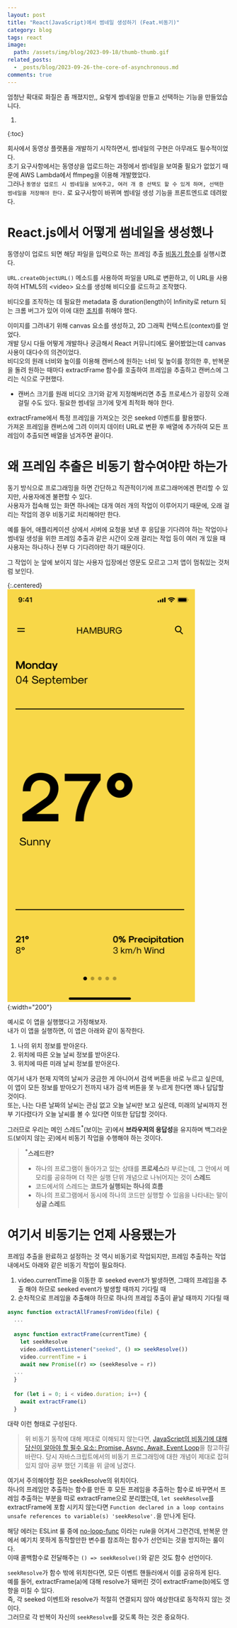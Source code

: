 ```yaml
---
layout: post
title: "React(JavaScript)에서 썸네일 생성하기 (Feat.비동기)"
category: blog
tags: react
image:
  path: /assets/img/blog/2023-09-18/thumb-thumb.gif
related_posts:
  - _posts/blog/2023-09-26-the-core-of-asynchronous.md
comments: true
---
```


엄청난 확대로 화질은 좀 깨졌지만,, 요렇게 썸네일을 만들고 선택하는 기능을 만들었습니다.

1. 
{:toc}

회사에서 동영상 플랫폼을 개발하기 시작하면서, 썸네일의 구현은 아무래도 필수적이었다.  
초기 요구사항에서는 동영상을 업로드하는 과정에서 썸네일을 보여줄 필요가 없었기 때문에 AWS Lambda에서 ffmpeg을 이용해 개발했었다.  
그러나 `동영상 업로드 시 썸네일을 보여주고, 여러 개 중 선택도 할 수 있게 하며, 선택한 썸네일을 저장해야 한다.` 로 요구사항이 바뀌며 썸네일 생성 기능을 프론트엔드로 데려왔다.

# React.js에서 어떻게 썸네일을 생성했나

동영상이 업로드 되면 해당 파일을 입력으로 하는 프레임 추출 [비동기 함수](#왜-프레임-추출은-비동기-함수여야만-하는가)를 실행시켰다.

`URL.createObjectURL()` 메소드를 사용하여 파일을 URL로 변환하고, 이 URL을 사용하여 HTML5의 \<video\> 요소를 생성해 비디오를 로드하고 조작했다.

비디오를 조작하는 데 필요한 metadata 중 duration(length)이 Infinity로 return 되는 크롬 버그가 있어 이에 대한 [조치](https://stackoverflow.com/questions/38443084/how-can-i-add-predefined-length-to-audio-recorded-from-mediarecorder-in-chrome/39971175#39971175)를 취해야 했다.

이미지를 그려내기 위해 canvas 요소를 생성하고, 2D 그래픽 컨텍스트(context)를 얻었다.  
개발 당시 다들 어떻게 개발하나 궁금해서 React 커뮤니티에도 물어봤었는데 canvas 사용이 대다수의 의견이었다.  
비디오의 원래 너비와 높이를 이용해 캔버스에 원하는 너비 및 높이를 정의한 후, 반복문을 돌려 원하는 때마다 extractFrame 함수를 호출하여 프레임을 추출하고 캔버스에 그리는 식으로 구현했다.

- 캔버스 크기를 원래 비디오 크기와 같게 지정해버리면 추출 프로세스가 굉장히 오래걸릴 수도 있다. 필요한 썸네일 크기에 맞게 최적화 해야 한다.

extractFrame에서 특정 프레임을 가져오는 것은 seeked 이벤트를 활용했다.  
가져온 프레임을 캔버스에 그려 이미지 데이터 URL로 변환 후 배열에 추가하여 모든 프레임이 추출되면 배열을 넘겨주면 끝이다.

# 왜 프레임 추출은 비동기 함수여야만 하는가

동기 방식으로 프로그래밍을 하면 간단하고 직관적이기에 프로그래머에겐 편리할 수 있지만, 사용자에겐 불편할 수 있다.  
사용자가 접속해 있는 화면 하나에는 대개 여러 개의 작업이 이루어지기 때문에, 오래 걸리는 작업의 경우 비동기로 처리해야만 한다.

예를 들어, 애플리케이션 상에서 서버에 요청을 보낸 후 응답을 기다려야 하는 작업이나 썸네일 생성을 위한 프레임 추출과 같은 시간이 오래 걸리는 작업 등이 여러 개 있을 때 사용자는 하나하나 전부 다 기다려야만 하기 때문이다.

그 작업이 눈 앞에 보이지 않는 사용자 입장에선 영문도 모르고 그저 앱이 멈춰있는 것처럼 보인다.

{:.centered}
![Weather App](/assets/img/blog/2023-09-18/weather-app.png){:width="200"}

예시로 이 앱을 실행했다고 가정해보자.  
내가 이 앱을 실행하면, 이 앱은 아래와 같이 동작한다.

1. 나의 위치 정보를 받아온다.
2. 위치에 따른 오늘 날씨 정보를 받아온다.
3. 위치에 따른 미래 날씨 정보를 받아온다.

여기서 내가 현재 지역의 날씨가 궁금한 게 아니어서 검색 버튼을 바로 누르고 싶은데, 이 앱이 모든 정보를 받아오기 전까지 내가 검색 버튼을 못 누르게 한다면 꽤나 답답할 것이다.  
또는, 나는 다른 날짜의 날씨는 관심 없고 오늘 날씨만 보고 싶은데, 미래의 날씨까지 전부 기다렸다가 오늘 날씨를 볼 수 있다면 이또한 답답할 것이다.

그러므로 우리는 메인 스레드<sup>\*</sup>(보이는 곳)에서 **브라우저의 응답성**을 유지하며 백그라운드(보이지 않는 곳)에서 비동기 작업을 수행해야 하는 것이다.

> **<sup>\*</sup>스레드란?**
>
> - 하나의 프로그램이 돌아가고 있는 상태를 <b>프로세스</b>라 부르는데, 그 안에서 메모리를 공유하며 더 작은 실행 단위 개념으로 나뉘어지는 것이 <b>스레드</b>
> - 코드에서의 스레드는 <b>코드가 실행되는 하나의 흐름</b>
> - 하나의 프로그램에서 동시에 하나의 코드만 실행할 수 있음을 나타내는 말이 <b>싱글 스레드</b>

# 여기서 비동기는 언제 사용됐는가

프레임 추출을 완료하고 설정하는 것 역시 비동기로 작업되지만, 프레임 추출하는 작업 내에서도 아래와 같은 비동기 작업이 필요하다.

1. video.currentTime을 이동한 후 seeked event가 발생하면, 그때의 프레임을 추출 해야 하므로 seeked event가 발생할 때까지 기다릴 때
2. 순차적으로 프레임을 추출해야 하므로 하나의 프레임 추출이 끝날 때까지 기다릴 때

```jsx
async function extractAllFramesFromVideo(file) {
  ...

  async function extractFrame(currentTime) {
    let seekResolve
    video.addEventListener("seeked", () => seekResolve())
    video.currentTime = i
    await new Promise((r) => (seekResolve = r))
  ...
  }

  for (let i = 0; i < video.duration; i++) {
    await extractFrame(i)
  }
```

대략 이런 형태로 구성된다.

> 위 비동기 동작에 대해 제대로 이해되지 않는다면,
> <a class="heading flip-title" href="/blog/2023-09-26-the-core-of-asynchronous/">JavaScript의 비동기에 대해 당신이 알아야 할 필수 요소: Promise, Async, Await, Event Loop</a>을 참고하길 바란다.
> 당시 자바스크립트에서의 비동기 프로그래밍에 대한 개념이 제대로 잡혀있지 않아 공부 했던 기록을 위 글에 남겼다.

여기서 주의해야할 점은 seekResolve의 위치이다.  
하나의 프레임만 추출하는 함수를 만든 후 모든 프레임을 추출하는 함수로 바꾸면서 프레임 추출하는 부분을 따로 extractFrame으로 분리했는데, `let seekResolve`를 extractFrame에 포함 시키지 않는다면 `Function declared in a loop contains unsafe references to variable(s) 'seekResolve'.`을 만나게 된다.

해당 에러는 ESLint 룰 중에 [no-loop-func](https://eslint.org/docs/latest/rules/no-loop-func) 이라는 rule을 어겨서 그런건데, 반복문 안에서 예기치 못하게 동작할만한 변수를 참조하는 함수가 선언되는 것을 방지하는 룰이다.  
이때 콜백함수로 전달해주는 `() => seekResolve()`와 같은 것도 함수 선언이다.

`seekResolve`가 함수 밖에 위치한다면, 모든 이벤트 핸들러에서 이를 공유하게 된다.  
예를 들어, extractFrame(a)에 대해 resolve가 돼버린 것이 extractFrame(b)에도 영향을 미칠 수 있다.  
즉, 각 seeked 이벤트와 resolve가 적절히 연결되지 않아 예상한대로 동작하지 않는 것이다.  
그러므로 각 반복이 자신의 `seekResolve`를 갖도록 하는 것은 중요하다.
